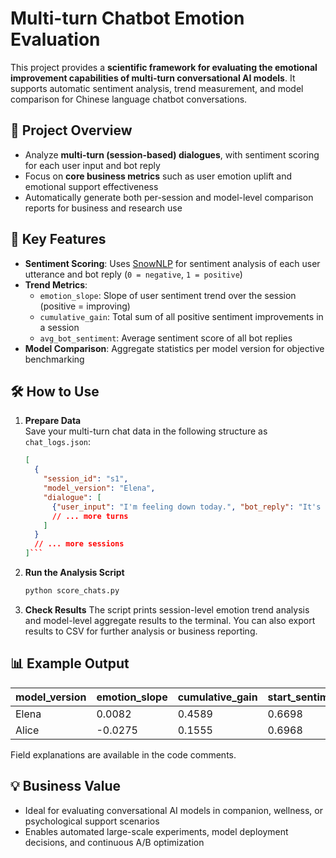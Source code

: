 
# Multi-turn Chatbot Emotion Evaluation

This project provides a **scientific framework for evaluating the emotional improvement capabilities of multi-turn conversational AI models**. It supports automatic sentiment analysis, trend measurement, and model comparison for Chinese language chatbot conversations.

## 🚀 Project Overview

- Analyze **multi-turn (session-based) dialogues**, with sentiment scoring for each user input and bot reply
- Focus on **core business metrics** such as user emotion uplift and emotional support effectiveness
- Automatically generate both per-session and model-level comparison reports for business and research use

## 🔑 Key Features

- **Sentiment Scoring**: Uses [SnowNLP](https://github.com/isnowfy/snownlp) for sentiment analysis of each user utterance and bot reply (`0 = negative`, `1 = positive`)
- **Trend Metrics**:
  - `emotion_slope`: Slope of user sentiment trend over the session (positive = improving)
  - `cumulative_gain`: Total sum of all positive sentiment improvements in a session
  - `avg_bot_sentiment`: Average sentiment score of all bot replies
- **Model Comparison**: Aggregate statistics per model version for objective benchmarking

## 🛠 How to Use

1. **Prepare Data**  
   Save your multi-turn chat data in the following structure as `chat_logs.json`:
   
   ```json
   [
     {
       "session_id": "s1",
       "model_version": "Elena",
       "dialogue": [
         {"user_input": "I'm feeling down today.", "bot_reply": "It's okay, you're not alone. Everyone has tough days. Tomorrow will be better."}
         // ... more turns
       ]
     }
     // ... more sessions
   ]```

2. **Run the Analysis Script**

   ```bash
   python score_chats.py
   ```

3. **Check Results**
   The script prints session-level emotion trend analysis and model-level aggregate results to the terminal. You can also export results to CSV for further analysis or business reporting.

## 📊 Example Output

| model\_version | emotion\_slope | cumulative\_gain | start\_sentiment | end\_sentiment | avg\_bot\_sentiment | count |
| -------------- | -------------- | ---------------- | ---------------- | -------------- | ------------------- | ----- |
| Elena          | 0.0082         | 0.4589           | 0.6698           | 0.6861         | 0.8604              | 4     |
| Alice          | -0.0275        | 0.1555           | 0.6968           | 0.6419         | 0.5873              | 4     |

Field explanations are available in the code comments.

## 💡 Business Value

* Ideal for evaluating conversational AI models in companion, wellness, or psychological support scenarios
* Enables automated large-scale experiments, model deployment decisions, and continuous A/B optimization


